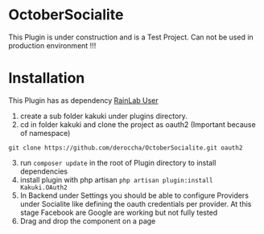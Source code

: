 # OctoberSocialite

This Plugin is under construction and is a Test Project. Can not be used in production environment !!!

# Installation


This Plugin has as dependency [RainLab User](https://github.com/rainlab/user-plugin) 

1. create a sub folder kakuki under plugins directory.
2. cd in folder kakuki and clone the project as oauth2 (Important because of namespace)

```git clone https://github.com/deroccha/OctoberSocialite.git oauth2```

3. run ```composer update``` in the root of Plugin directory to install dependencies
4. install plugin with php artisan ``php artisan plugin:install Kakuki.OAuth2``
5. In Backend under Settings you should be able to configure Providers under Socialite like defining the oauth credentials per provider.
   At this stage Facebook are Google are working but not fully tested
6. Drag and drop the component on a page   